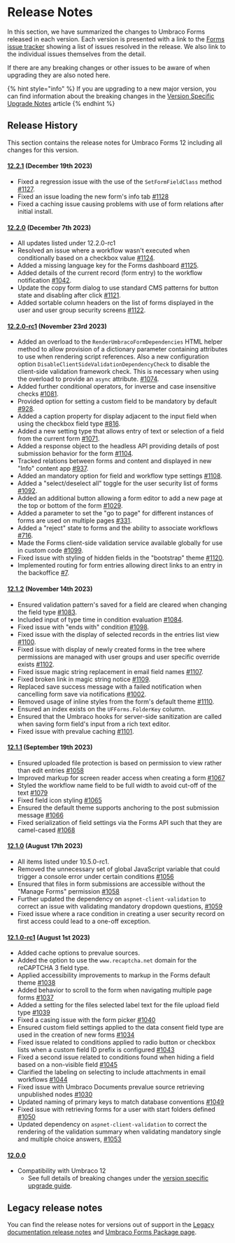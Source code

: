 # Release Notes

In this section, we have summarized the changes to Umbraco Forms released in each version. Each version is presented with a link to the [Forms issue tracker](https://github.com/umbraco/Umbraco.Forms.Issues/issues) showing a list of issues resolved in the release. We also link to the individual issues themselves from the detail.

If there are any breaking changes or other issues to be aware of when upgrading they are also noted here.

{% hint style="info" %}
If you are upgrading to a new major version, you can find information about the breaking changes in the [Version Specific Upgrade Notes](installation/version-specific.md) article
{% endhint %}

## Release History

This section contains the release notes for Umbraco Forms 12 including all changes for this version.

#### [**12.2.1**](https://github.com/umbraco/Umbraco.Forms.Issues/issues?q=is%3Aissue+is%3Aclosed+label%3Arelease%2F12.2.1) **(December 19th 2023)**

* Fixed a regression issue with the use of the `SetFormFieldClass` method [#1127](https://github.com/umbraco/Umbraco.Forms.Issues/issues/1127).
* Fixed an issue loading the new form's info tab [#1128](https://github.com/umbraco/Umbraco.Forms.Issues/issues/1128)
* Fixed a caching issue causing problems with use of form relations after initial install.

#### [**12.2.0**](https://github.com/umbraco/Umbraco.Forms.Issues/issues?q=is%3Aissue+is%3Aclosed+label%3Arelease%2F12.2.0) **(December 7th 2023)**

* All updates listed under 12.2.0-rc1
* Resolved an issue where a workflow wasn't executed when conditionally based on a checkbox value [#1124](https://github.com/umbraco/Umbraco.Forms.Issues/issues/1124).
* Added a missing language key for the Forms dashboard [#1125](https://github.com/umbraco/Umbraco.Forms.Issues/issues/1125).
* Added details of the current record (form entry) to the workflow notification [#1042](https://github.com/umbraco/Umbraco.Forms.Issues/issues/1042).
* Update the copy form dialog to use standard CMS patterns for button state and disabling after click [#1121](https://github.com/umbraco/Umbraco.Forms.Issues/issues/1121).
* Added sortable column headers on the list of forms displayed in the user and user group security screens [#1122](https://github.com/umbraco/Umbraco.Forms.Issues/issues/1122).

#### [**12.2.0-rc1**](https://github.com/umbraco/Umbraco.Forms.Issues/issues?q=is%3Aissue+is%3Aclosed+label%3Arelease%2F12.2.0) **(November 23rd 2023)**

* Added an overload to the `RenderUmbracoFormDependencies` HTML helper method to allow provision of a dictionary parameter containing attributes to use when rendering script references. Also a new configuration option `DisableClientSideValidationDependencyCheck` to disable the client-side validation framework check. This is necessary when using the overload to provide an `async` attribute. [#1074](https://github.com/umbraco/Umbraco.Forms.Issues/issues/1074).
* Added further conditional operators, for inverse and case insensitive checks [#1081](https://github.com/umbraco/Umbraco.Forms.Issues/issues/1081).
* Provided option for setting a custom field to be mandatory by default [#928](https://github.com/umbraco/Umbraco.Forms.Issues/issues/928).
* Added a caption property for display adjacent to the input field when using the checkbox field type [#816](https://github.com/umbraco/Umbraco.Forms.Issues/issues/816).
* Added a new setting type that allows entry of text or selection of a field from the current form [#1071](https://github.com/umbraco/Umbraco.Forms.Issues/issues/1071).
* Added a response object to the headless API providing details of post submission behavior for the form [#1104](https://github.com/umbraco/Umbraco.Forms.Issues/issues/1104).
* Tracked relations between forms and content and displayed in new "Info" content app [#937](https://github.com/umbraco/Umbraco.Forms.Issues/issues/937).
* Added an mandatory option for field and workflow type settings [#1108](https://github.com/umbraco/Umbraco.Forms.Issues/issues/1108).
* Added a "select/deselect all" toggle for the user security list of forms [#1092](https://github.com/umbraco/Umbraco.Forms.Issues/issues/1092).
* Added an additional button allowing a form editor to add a new page at the top or bottom of the form [#1029](https://github.com/umbraco/Umbraco.Forms.Issues/issues/1029).
* Added a parameter to set the "go to page" for different instances of forms are used on multiple pages [#331](https://github.com/umbraco/Umbraco.Forms.Issues/issues/331).
* Added a "reject" state to forms and the ability to associate workflows [#716](https://github.com/umbraco/Umbraco.Forms.Issues/issues/716).
* Made the Forms client-side validation service available globally for use in custom code [#1099](https://github.com/umbraco/Umbraco.Forms.Issues/issues/1099).
* Fixed issue with styling of hidden fields in the "bootstrap" theme [#1120](https://github.com/umbraco/Umbraco.Forms.Issues/issues/1120).
* Implemented routing for form entries allowing direct links to an entry in the backoffice [#7](https://github.com/umbraco/Umbraco.Forms.Issues/issues/7).

#### [**12.1.2**](https://github.com/umbraco/Umbraco.Forms.Issues/issues?q=is%3Aissue+is%3Aclosed+label%3Arelease%2F12.1.2) **(November 14th 2023)**

* Ensured validation pattern's saved for a field are cleared when changing the field type [#1083](https://github.com/umbraco/Umbraco.Forms.Issues/issues/1083).
* Included input of type time in condition evaluation [#1084](https://github.com/umbraco/Umbraco.Forms.Issues/issues/1084).
* Fixed issue with "ends with" condition [#1098](https://github.com/umbraco/Umbraco.Forms.Issues/issues/1098).
* Fixed issue with the display of selected records in the entries list view [#1100](https://github.com/umbraco/Umbraco.Forms.Issues/issues/1100).
* Fixed issue with display of newly created forms in the tree where permissions are managed with user groups and user specific override exists [#1102](https://github.com/umbraco/Umbraco.Forms.Issues/issues/1102).
* Fixed issue magic string replacement in email field names [#1107](https://github.com/umbraco/Umbraco.Forms.Issues/issues/1107).
* Fixed broken link in magic string notice [#1109](https://github.com/umbraco/Umbraco.Forms.Issues/issues/1109).
* Replaced save success message with a failed notification when cancelling form save via notifications [#1002](https://github.com/umbraco/Umbraco.Forms.Issues/issues/1002).
* Removed usage of inline styles from the form's default theme [#1110](https://github.com/umbraco/Umbraco.Forms.Issues/issues/1110).
* Ensured an index exists on the `UFForms.FolderKey` column.
* Ensured that the Umbraco hooks for server-side sanitization are called when saving form field's input from a rich text editor.
* Fixed issue with prevalue caching [#1101](https://github.com/umbraco/Umbraco.Forms.Issues/issues/1101).

#### [**12.1.1**](https://github.com/umbraco/Umbraco.Forms.Issues/issues?q=is%3Aissue+is%3Aclosed+label%3Arelease%2F12.1.1) **(September 19th 2023)**

* Ensured uploaded file protection is based on permission to view rather than edit entries [#1058](https://github.com/umbraco/Umbraco.Forms.Issues/issues/1058)
* Improved markup for screen reader access when creating a form [#1067](https://github.com/umbraco/Umbraco.Forms.Issues/issues/1067)
* Styled the workflow name field to be full width to avoid cut-off of the text [#1079](https://github.com/umbraco/Umbraco.Forms.Issues/issues/1079)
* Fixed field icon styling [#1065](https://github.com/umbraco/Umbraco.Forms.Issues/issues/1065)
* Ensured the default theme supports anchoring to the post submission message [#1066](https://github.com/umbraco/Umbraco.Forms.Issues/issues/1066)
* Fixed serialization of field settings via the Forms API such that they are camel-cased [#1068](https://github.com/umbraco/Umbraco.Forms.Issues/issues/1068)

#### [**12.1.0**](https://github.com/umbraco/Umbraco.Forms.Issues/issues?q=is%3Aissue+is%3Aclosed+label%3Arelease%2F12.1.0) **(August 17th 2023)**

* All items listed under 10.5.0-rc1.
* Removed the unnecessary set of global JavaScript variable that could trigger a console error under certain conditions [#1056](https://github.com/umbraco/Umbraco.Forms.Issues/issues/1056)
* Ensured that files in form submissions are accessible without the "Manage Forms" permission [#1058](https://github.com/umbraco/Umbraco.Forms.Issues/issues/1058)
* Further updated the dependency on `aspnet-client-validation` to correct an issue with validating mandatory dropdown questions, [#1059](https://github.com/umbraco/Umbraco.Forms.Issues/issues/1059)
* Fixed issue where a race condition in creating a user security record on first access could lead to a one-off exception.

#### [**12.1.0-rc1**](https://github.com/umbraco/Umbraco.Forms.Issues/issues?q=is%3Aissue+is%3Aclosed+label%3Arelease%2F12.1.0) **(August 1st 2023)**

* Added cache options to prevalue sources.
* Added the option to use the `www.recaptcha.net` domain for the reCAPTCHA 3 field type.
* Applied accessibility improvements to markup in the Forms default theme [#1038](https://github.com/umbraco/Umbraco.Forms.Issues/issues/1038)
* Added behavior to scroll to the form when navigating multiple page forms [#1037](https://github.com/umbraco/Umbraco.Forms.Issues/issues/1037)
* Added a setting for the files selected label text for the file upload field type [#1039](https://github.com/umbraco/Umbraco.Forms.Issues/issues/1039)
* Fixed a casing issue with the form picker [#1040](https://github.com/umbraco/Umbraco.Forms.Issues/issues/1040)
* Ensured custom field settings applied to the data consent field type are used in the creation of new forms [#1034](https://github.com/umbraco/Umbraco.Forms.Issues/issues/1034)
* Fixed issue related to conditions applied to radio button or checkbox lists when a custom field ID prefix is configured [#1043](https://github.com/umbraco/Umbraco.Forms.Issues/issues/1043)
* Fixed a second issue related to conditions found when hiding a field based on a non-visible field [#1045](https://github.com/umbraco/Umbraco.Forms.Issues/issues/1045)
* Clarified the labeling on selecting to include attachments in email workflows [#1044](https://github.com/umbraco/Umbraco.Forms.Issues/issues/1044)
* Fixed issue with Umbraco Documents prevalue source retrieving unpublished nodes [#1030](https://github.com/umbraco/Umbraco.Forms.Issues/issues/1030)
* Updated naming of primary keys to match database conventions [#1049](https://github.com/umbraco/Umbraco.Forms.Issues/issues/1049)
* Fixed issue with retrieving forms for a user with start folders defined [#1050](https://github.com/umbraco/Umbraco.Forms.Issues/issues/1050)
* Updated dependency on `aspnet-client-validation` to correct the rendering of the validation summary when validating mandatory single and multiple choice answers, [#1053](https://github.com/umbraco/Umbraco.Forms.Issues/issues/1053)

#### [**12.0.0**](https://github.com/umbraco/Umbraco.Forms.Issues/issues?q=is%3Aissue+is%3Aclosed+label%3Arelease%2F12.0.0)

* Compatibility with Umbraco 12
  * See full details of breaking changes under the [version specific upgrade guide](installation/version-specific.md#version-12).

## Legacy release notes

You can find the release notes for versions out of support in the [Legacy documentation release notes](https://github.com/umbraco/UmbracoDocs/blob/umbraco-eol-versions/11/umbraco-forms/release-notes.md) and [Umbraco Forms Package page](https://our.umbraco.com/packages/developer-tools/umbraco-forms/).
